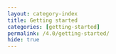 ```yaml
---
layout: category-index
title: Getting started
categories: [getting-started]
permalink: /4.0/getting-started/
hide: true
---
```

